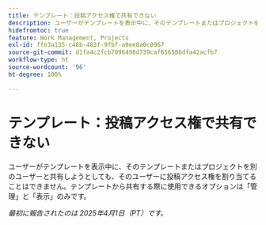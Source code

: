 ```yaml
---
title: テンプレート：投稿アクセス権で共有できない
description: ユーザーがテンプレートを表示中に、そのテンプレートまたはプロジェクトを別のユーザーと共有しようとしても、そのユーザーに投稿アクセス権を割り当てることはできません。テンプレートから共有する際に使用できるオプションは「管理」と「表示」のみです。
hidefromtoc: true
feature: Work Management, Projects
exl-id: ffe3a135-c48b-483f-9fbf-a9ee8a0c0967
source-git-commit: d1fa4c2fcb7096490d739caf656586dfa42acfb7
workflow-type: ht
source-wordcount: '96'
ht-degree: 100%

---
```


# テンプレート：投稿アクセス権で共有できない

ユーザーがテンプレートを表示中に、そのテンプレートまたはプロジェクトを別のユーザーと共有しようとしても、そのユーザーに投稿アクセス権を割り当てることはできません。テンプレートから共有する際に使用できるオプションは「管理」と「表示」のみです。

_最初に報告されたのは 2025年4月1日（PT）です。_

